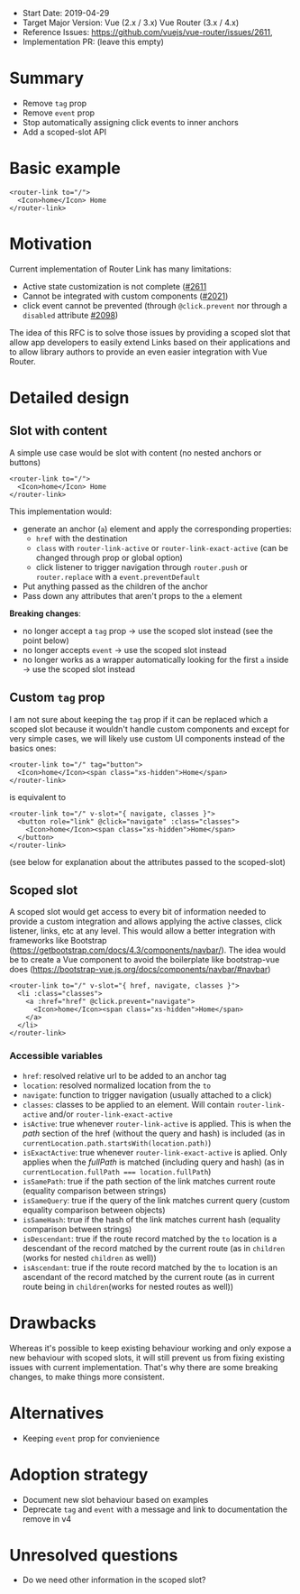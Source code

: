- Start Date: 2019-04-29
- Target Major Version: Vue (2.x / 3.x) Vue Router (3.x / 4.x)
- Reference Issues: https://github.com/vuejs/vue-router/issues/2611,
- Implementation PR: (leave this empty)

# Summary

- Remove `tag` prop
- Remove `event` prop
- Stop automatically assigning click events to inner anchors
- Add a scoped-slot API

# Basic example

```vue
<router-link to="/">
  <Icon>home</Icon> Home
</router-link>
```

# Motivation

Current implementation of Router Link has many limitations:

- Active state customization is not complete ([#2611](https://github.com/vuejs/vue-router/issues/2611)
- Cannot be integrated with custom components ([#2021](https://github.com/vuejs/vue-router/issues/2021))
- click event cannot be prevented (through `@click.prevent` nor through a `disabled` attribute [#2098](https://github.com/vuejs/vue-router/pull/2098))

The idea of this RFC is to solve those issues by providing a scoped slot that allow app developers to easily extend Links based on their applications and to allow library authors to provide an even easier integration with Vue Router.

# Detailed design

## Slot with content

A simple use case would be slot with content (no nested anchors or buttons)

```vue
<router-link to="/">
  <Icon>home</Icon> Home
</router-link>
```

This implementation would:

- generate an anchor (`a`) element and apply the corresponding properties:
  - `href` with the destination
  - `class` with `router-link-active` or `router-link-exact-active` (can be changed through prop or global option)
  - click listener to trigger navigation through `router.push` or `router.replace` with a `event.preventDefault`
- Put anything passed as the children of the anchor
- Pass down any attributes that aren't props to the `a` element

**Breaking changes**:

- no longer accept a `tag` prop -> use the scoped slot instead (see the point below)
- no longer accepts `event` -> use the scoped slot instead
- no longer works as a wrapper automatically looking for the first `a` inside -> use the scoped slot instead

## Custom `tag` prop

I am not sure about keeping the `tag` prop if it can be replaced which a scoped slot because it wouldn't handle custom components and except for very simple cases, we will likely use custom UI components instead of the basics ones:

```vue
<router-link to="/" tag="button">
  <Icon>home</Icon><span class="xs-hidden">Home</span>
</router-link>
```

is equivalent to

```vue
<router-link to="/" v-slot="{ navigate, classes }">
  <button role="link" @click="navigate" :class="classes">
    <Icon>home</Icon><span class="xs-hidden">Home</span>
  </button>
</router-link>
```

(see below for explanation about the attributes passed to the scoped-slot)

## Scoped slot

A scoped slot would get access to every bit of information needed to provide a custom integration and allows applying the active classes, click listener, links, etc at any level. This would allow a better integration with frameworks like Bootstrap (https://getbootstrap.com/docs/4.3/components/navbar/). The idea would be to create a Vue component to avoid the boilerplate like bootstrap-vue does (https://bootstrap-vue.js.org/docs/components/navbar/#navbar)

```vue
<router-link to="/" v-slot="{ href, navigate, classes }">
  <li :class="classes">
    <a :href="href" @click.prevent="navigate">
      <Icon>home</Icon><span class="xs-hidden">Home</span>
    </a>
  </li>
</router-link>
```

### Accessible variables

- `href`: resolved relative url to be added to an anchor tag
- `location`: resolved normalized location from the `to`
- `navigate`: function to trigger navigation (usually attached to a click)
- `classes`: classes to be applied to an element. Will contain `router-link-active` and/or `router-link-exact-active`
- `isActive`: true whenever `router-link-active` is applied. This is when the _path_ section of the href (without the query and hash) is included (as in `currentLocation.path.startsWith(location.path)`)
- `isExactActive`: true whenever `router-link-exact-active` is aplied. Only applies when the _fullPath_ is matched (including query and hash) (as in `currentLocation.fullPath === location.fullPath`)
- `isSamePath`: true if the path section of the link matches current route (equality comparison between strings)
- `isSameQuery`: true if the query of the link matches current query (custom equality comparison between objects)
- `isSameHash`: true if the hash of the link matches current hash (equality comparison between strings)
- `isDescendant`: true if the route record matched by the `to` location is a descendant of the record matched by the current route (as in `children` (works for nested `children` as well))
- `isAscendant`: true if the route record matched by the `to` location is an ascendant of the record matched by the current route (as in current route being in `children`(works for nested routes as well))

# Drawbacks

Whereas it's possible to keep existing behaviour working and only expose a new behaviour with scoped slots, it will still prevent us from fixing existing issues with current implementation. That's why there are some breaking changes, to make things more consistent.

# Alternatives

- Keeping `event` prop for convienience

# Adoption strategy

- Document new slot behaviour based on examples
- Deprecate `tag` and `event` with a message and link to documentation the remove in v4

# Unresolved questions

- Do we need other information in the scoped slot?
